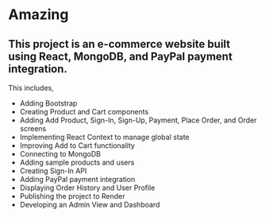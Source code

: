 # Amazing
<h2>This project is an e-commerce website built using React, MongoDB, and PayPal payment integration.</h2>


  This includes,
* Adding Bootstrap
* Creating Product and Cart components
* Adding Add Product, Sign-In, Sign-Up, Payment, Place Order, and Order screens
* Implementing React Context to manage global state
* Improving Add to Cart functionality
* Connecting to MongoDB
* Adding sample products and users
* Creating Sign-In API
* Adding PayPal payment integration
* Displaying Order History and User Profile
* Publishing the project to Render
* Developing an Admin View and Dashboard


